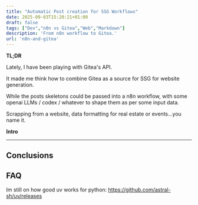```yaml
---
title: "Automatic Post creation for SSG Workflows"
date: 2025-09-03T15:20:21+01:00
draft: false
tags: ["Dev","n8n vs Gitea","Web","Markdown"]
description: 'From n8n workflow to Gitea.'
url: 'n8n-and-gitea'
---
```



**TL;DR** 

Lately, I have been playing with Gitea's API.

It made me think how to combine Gitea as a source for SSG for website generation.

While the posts skeletons could be passed into a n8n workflow, with some openai LLMs / codex / whatever to shape them as per some input data.

Scrapping from a website, data formatting for real estate or events...you name it.

**Intro**














--- 

## Conclusions


## FAQ

Im still on how good uv works for python: https://github.com/astral-sh/uv/releases